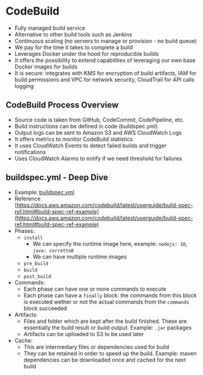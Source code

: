 # CodeBuild

- Fully managed build service
- Alternative to other build tools such as Jenkins
- Continuous scaling (no servers to manage or provision - no build queue)
- We pay for the time it takes to complete a build
- Leverages Docker under the hood for reproducible builds
- It offers the possibility to extend capabilities of leveraging our own base Docker images for builds
- It is secure: integrates with KMS for encryption of build artifacts, IAM for build permissions and VPC for network security, CloudTrail for API calls logging

## CodeBuild Process Overview

- Source code is taken from GitHub, CodeCommit, CodePipeline, etc.
- Build instructions can be defined in code  (buildspec.yml)
- Output logs can be sent to Amazon S3 and AWS CloudWatch Logs
- It offers metrics to monitor CodeBuild statistics
- It uses CloudWatch Events to detect failed builds and trigger notifications
- Uses CloudWatch Alarms to notify if we need threshold for failures

## buildspec.yml - Deep Dive

- Example: [buildspec.yml](buildspec.yml)
- Reference [https://docs.aws.amazon.com/codebuild/latest/userguide/build-spec-ref.html#build-spec-ref-example](https://docs.aws.amazon.com/codebuild/latest/userguide/build-spec-ref.html#build-spec-ref-example)
- Phases:
    - `install`
        - We can specify the runtime image here, example: `nodejs: 10`, `java: corretto8`
        - We can have multiple runtime images
    - `pre_build`
    - `build`
    - `post_build`
- Commands:
    - Each phase can have one or more commands to execute
    - Each phase can have a `finally` block: the commands from this block is executed wether or not the actual commands from the `commands` block succeeded
- Artifacts: 
    - Files and folder which are kept after the build finished. These are essentially the build result or build output. Example: `.jar` packages
    - Artifacts can be uploaded to S3 to be used later
- Cache:
    - This are intermediary files or dependencies used for build
    - They can be retained in order to speed up the build. Example: maven dependencies can be downloaded once and cached for the next build
